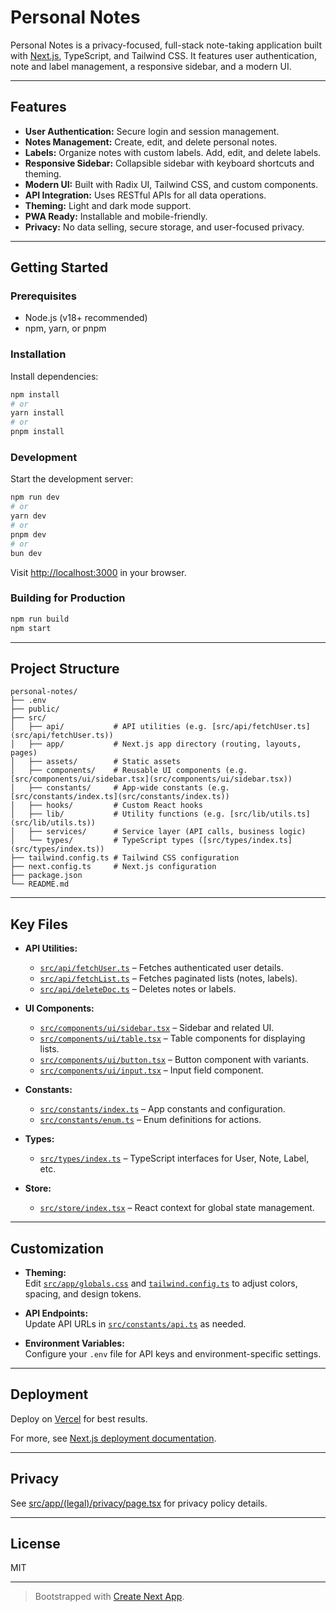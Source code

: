 # Personal Notes

Personal Notes is a privacy-focused, full-stack note-taking application built with [Next.js](https://nextjs.org/), TypeScript, and Tailwind CSS. It features user authentication, note and label management, a responsive sidebar, and a modern UI.

---

## Features

- **User Authentication:** Secure login and session management.
- **Notes Management:** Create, edit, and delete personal notes.
- **Labels:** Organize notes with custom labels. Add, edit, and delete labels.
- **Responsive Sidebar:** Collapsible sidebar with keyboard shortcuts and theming.
- **Modern UI:** Built with Radix UI, Tailwind CSS, and custom components.
- **API Integration:** Uses RESTful APIs for all data operations.
- **Theming:** Light and dark mode support.
- **PWA Ready:** Installable and mobile-friendly.
- **Privacy:** No data selling, secure storage, and user-focused privacy.

---

## Getting Started

### Prerequisites

- Node.js (v18+ recommended)
- npm, yarn, or pnpm

### Installation

Install dependencies:

```bash
npm install
# or
yarn install
# or
pnpm install
```

### Development

Start the development server:

```bash
npm run dev
# or
yarn dev
# or
pnpm dev
# or
bun dev
```

Visit [http://localhost:3000](http://localhost:3000) in your browser.

### Building for Production

```bash
npm run build
npm start
```

---

## Project Structure

```
personal-notes/
├── .env
├── public/
├── src/
│   ├── api/           # API utilities (e.g. [src/api/fetchUser.ts](src/api/fetchUser.ts))
│   ├── app/           # Next.js app directory (routing, layouts, pages)
│   ├── assets/        # Static assets
│   ├── components/    # Reusable UI components (e.g. [src/components/ui/sidebar.tsx](src/components/ui/sidebar.tsx))
│   ├── constants/     # App-wide constants (e.g. [src/constants/index.ts](src/constants/index.ts))
│   ├── hooks/         # Custom React hooks
│   ├── lib/           # Utility functions (e.g. [src/lib/utils.ts](src/lib/utils.ts))
│   ├── services/      # Service layer (API calls, business logic)
│   └── types/         # TypeScript types ([src/types/index.ts](src/types/index.ts))
├── tailwind.config.ts # Tailwind CSS configuration
├── next.config.ts     # Next.js configuration
├── package.json
└── README.md
```

---

## Key Files

- **API Utilities:**

  - [`src/api/fetchUser.ts`](src/api/fetchUser.ts) – Fetches authenticated user details.
  - [`src/api/fetchList.ts`](src/api/fetchList.ts) – Fetches paginated lists (notes, labels).
  - [`src/api/deleteDoc.ts`](src/api/deleteDoc.ts) – Deletes notes or labels.

- **UI Components:**

  - [`src/components/ui/sidebar.tsx`](src/components/ui/sidebar.tsx) – Sidebar and related UI.
  - [`src/components/ui/table.tsx`](src/components/ui/table.tsx) – Table components for displaying lists.
  - [`src/components/ui/button.tsx`](src/components/ui/button.tsx) – Button component with variants.
  - [`src/components/ui/input.tsx`](src/components/ui/input.tsx) – Input field component.

- **Constants:**

  - [`src/constants/index.ts`](src/constants/index.ts) – App constants and configuration.
  - [`src/constants/enum.ts`](src/constants/enum.ts) – Enum definitions for actions.

- **Types:**

  - [`src/types/index.ts`](src/types/index.ts) – TypeScript interfaces for User, Note, Label, etc.

- **Store:**
  - [`src/store/index.tsx`](src/store/index.tsx) – React context for global state management.

---

## Customization

- **Theming:**  
  Edit [`src/app/globals.css`](src/app/globals.css) and [`tailwind.config.ts`](tailwind.config.ts) to adjust colors, spacing, and design tokens.

- **API Endpoints:**  
  Update API URLs in [`src/constants/api.ts`](src/constants/api.ts) as needed.

- **Environment Variables:**  
  Configure your `.env` file for API keys and environment-specific settings.

---

## Deployment

Deploy on [Vercel](https://vercel.com/new?utm_medium=default-template&filter=next.js&utm_source=create-next-app&utm_campaign=create-next-app-readme) for best results.

For more, see [Next.js deployment documentation](https://nextjs.org/docs/app/building-your-application/deploying).

---

## Privacy

See [src/app/(legal)/privacy/page.tsx](<src/app/(legal)/privacy/page.tsx>) for privacy policy details.

---

## License

MIT

---

> Bootstrapped with [Create Next App](https://nextjs.org/docs/app/api-reference/cli/create-next-app).
